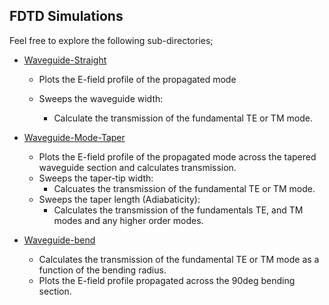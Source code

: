 ## FDTD Simulations

Feel free to explore the following sub-directories;

- [Waveguide-Straight](waveguide-straight)
  
  - Plots the E-field profile of the propagated mode
  
  - Sweeps the waveguide width:
    
    - Calculate the transmission of the fundamental TE or TM mode.

- [Waveguide-Mode-Taper](waveguide-straight)
  
  - Plots the E-field profile of the propagated mode across the tapered waveguide section and calculates transmission.
  - Sweeps the taper-tip width:
    - Calcuates the transmission of the fundamental TE or TM mode.
  - Sweeps the taper length (Adiabaticity):
    - Calculates the transmission of the fundamentals TE, and TM modes and any higher order modes.
- [Waveguide-bend](waveguide-bend)
  - Calculates the transmission of the fundamental TE or TM mode as a function of the bending radius.
  - Plots the E-field profile propagated across the 90deg bending section.
